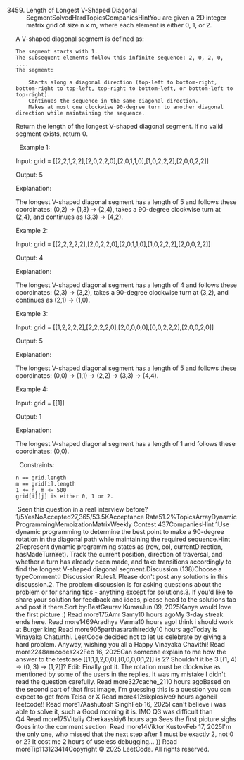 3459. Length of Longest V-Shaped Diagonal SegmentSolvedHardTopicsCompaniesHintYou are given a 2D integer matrix grid of size n x m, where each element is either 0, 1, or 2.

A V-shaped diagonal segment is defined as:


	The segment starts with 1.
	The subsequent elements follow this infinite sequence: 2, 0, 2, 0, ....
	The segment:
	
		Starts along a diagonal direction (top-left to bottom-right, bottom-right to top-left, top-right to bottom-left, or bottom-left to top-right).
		Continues the sequence in the same diagonal direction.
		Makes at most one clockwise 90-degree turn to another diagonal direction while maintaining the sequence.
	
	




Return the length of the longest V-shaped diagonal segment. If no valid segment exists, return 0.

 
Example 1:


Input: grid = [[2,2,1,2,2],[2,0,2,2,0],[2,0,1,1,0],[1,0,2,2,2],[2,0,0,2,2]]

Output: 5

Explanation:



The longest V-shaped diagonal segment has a length of 5 and follows these coordinates: (0,2) → (1,3) → (2,4), takes a 90-degree clockwise turn at (2,4), and continues as (3,3) → (4,2).


Example 2:


Input: grid = [[2,2,2,2,2],[2,0,2,2,0],[2,0,1,1,0],[1,0,2,2,2],[2,0,0,2,2]]

Output: 4

Explanation:



The longest V-shaped diagonal segment has a length of 4 and follows these coordinates: (2,3) → (3,2), takes a 90-degree clockwise turn at (3,2), and continues as (2,1) → (1,0).


Example 3:


Input: grid = [[1,2,2,2,2],[2,2,2,2,0],[2,0,0,0,0],[0,0,2,2,2],[2,0,0,2,0]]

Output: 5

Explanation:



The longest V-shaped diagonal segment has a length of 5 and follows these coordinates: (0,0) → (1,1) → (2,2) → (3,3) → (4,4).


Example 4:


Input: grid = [[1]]

Output: 1

Explanation:

The longest V-shaped diagonal segment has a length of 1 and follows these coordinates: (0,0).


 
Constraints:


	n == grid.length
	m == grid[i].length
	1 <= n, m <= 500
	grid[i][j] is either 0, 1 or 2.

 Seen this question in a real interview before?1/5YesNoAccepted27,365/53.5KAcceptance Rate51.2%TopicsArrayDynamic ProgrammingMemoizationMatrixWeekly Contest 437CompaniesHint 1Use dynamic programming to determine the best point to make a 90-degree rotation in the diagonal path while maintaining the required sequence.Hint 2Represent dynamic programming states as (row, col, currentDirection, hasMadeTurnYet). Track the current position, direction of traversal, and whether a turn has already been made, and take transitions accordingly to find the longest V-shaped diagonal segment.Discussion (138)Choose a typeComment💡 Discussion Rules1. Please don't post any solutions in this discussion.2. The problem discussion is for asking questions about the problem or for sharing tips - anything except for solutions.3. If you'd like to share your solution for feedback and ideas, please head to the solutions tab and post it there.Sort by:BestGaurav KumarJun 09, 2025Kanye would love the first picture :) Read more175Amr Samy10 hours agoMy 3-day streak ends here. Read more1469Aradhya Verma10 hours agoI think i should work at Burger king Read more905parthasarathireddy10 hours agoToday is Vinayaka Chaturthi. LeetCode decided not to let us celebrate by giving a hard problem. Anyway, wishing you all a Happy Vinayaka Chavithi! Read more2248amcodes2k2Feb 16, 2025Can someone explain to me how the answer to the testcase [[1,1,1,2,0,0],[0,0,0,0,1,2]] is 2? Shouldn't it be 3 [(1, 4) -> (0, 3) -> (1,2)]?
Edit: Finally got it. The rotation must be clockwise as mentioned by some of the users in the replies. It was my mistake I didn't read the question carefully. Read more327cache_2110 hours agoBased on the second part of that first image, I'm guessing this is a question you can expect to get from Telsa or X Read more412sixplosive9 hours agoheil leetcode!! Read more17Aashutosh SinghFeb 16, 2025I can't believe i was able to solve it, such a Good morning it is. IMO Q3 was difficult than Q4 Read more175Vitaliy Cherkasskiy6 hours ago
Sees the first picture
sighs
Goes into the comment section
 Read more14Viktor KustovFeb 17, 2025I'm the only one, who missed that the next step after 1 must be exactly 2, not 0 or 2? It cost me 2 hours of useless debugging... )) Read moreTip113123414Copyright © 2025 LeetCode. All rights reserved.